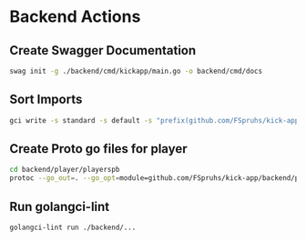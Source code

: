 # Backend Actions

## Create Swagger Documentation
```sh
swag init -g ./backend/cmd/kickapp/main.go -o backend/cmd/docs
```

## Sort Imports
```sh
gci write -s standard -s default -s "prefix(github.com/FSpruhs/kick-app)" ./backend
```

## Create Proto go files for player
```sh
cd backend/player/playerspb
protoc --go_out=. --go_opt=module=github.com/FSpruhs/kick-app/backend/player/playerspb --go-grpc_out=. --go-grpc_opt=module=github.com/FSpruhs/kick-app/backend/player/playerspb api.proto
```

## Run golangci-lint
```sh
golangci-lint run ./backend/...
```